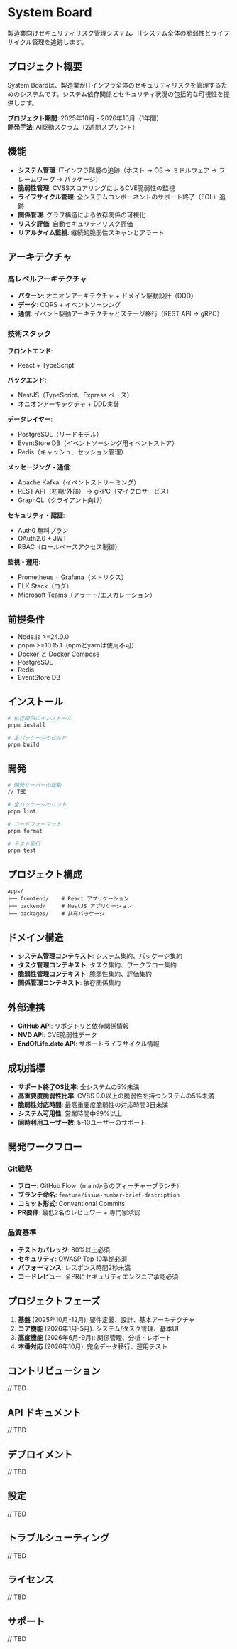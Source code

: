 # System Board

製造業向けセキュリティリスク管理システム。ITシステム全体の脆弱性とライフサイクル管理を追跡します。

## プロジェクト概要

System Boardは、製造業がITインフラ全体のセキュリティリスクを管理するためのシステムです。システム依存関係とセキュリティ状況の包括的な可視性を提供します。

**プロジェクト期間**: 2025年10月 - 2026年10月（1年間）  
**開発手法**: AI駆動スクラム（2週間スプリント）

## 機能

- **システム管理**: ITインフラ階層の追跡（ホスト → OS → ミドルウェア → フレームワーク → パッケージ）
- **脆弱性管理**: CVSSスコアリングによるCVE脆弱性の監視
- **ライフサイクル管理**: 全システムコンポーネントのサポート終了（EOL）追跡
- **関係管理**: グラフ構造による依存関係の可視化
- **リスク評価**: 自動セキュリティリスク評価
- **リアルタイム監視**: 継続的脆弱性スキャンとアラート

## アーキテクチャ

### 高レベルアーキテクチャ

- **パターン**: オニオンアーキテクチャ + ドメイン駆動設計（DDD）
- **データ**: CQRS + イベントソーシング
- **通信**: イベント駆動アーキテクチャとステージ移行（REST API → gRPC）

### 技術スタック

**フロントエンド**:

- React + TypeScript

**バックエンド**:

- NestJS（TypeScript、Express ベース）
- オニオンアーキテクチャ + DDD実装

**データレイヤー**:

- PostgreSQL（リードモデル）
- EventStore DB（イベントソーシング用イベントストア）
- Redis（キャッシュ、セッション管理）

**メッセージング・通信**:

- Apache Kafka（イベントストリーミング）
- REST API（初期/外部） → gRPC（マイクロサービス）
- GraphQL（クライアント向け）

**セキュリティ・認証**:

- Auth0 無料プラン
- OAuth2.0 + JWT
- RBAC（ロールベースアクセス制御）

**監視・運用**:

- Prometheus + Grafana（メトリクス）
- ELK Stack（ログ）
- Microsoft Teams（アラート/エスカレーション）

## 前提条件

- Node.js >=24.0.0
- pnpm >=10.15.1（npmとyarnは使用不可）
- Docker と Docker Compose
- PostgreSQL
- Redis
- EventStore DB

## インストール

```bash
# 依存関係のインストール
pnpm install

# 全パッケージのビルド
pnpm build
```

## 開発

```bash
# 開発サーバーの起動
// TBD

# 全パッケージのリント
pnpm lint

# コードフォーマット
pnpm format

# テスト実行
pnpm test
```

## プロジェクト構成

```text
apps/
├── frontend/    # React アプリケーション
├── backend/     # NestJS アプリケーション
└── packages/    # 共有パッケージ
```

## ドメイン構造

- **システム管理コンテキスト**: システム集約、パッケージ集約
- **タスク管理コンテキスト**: タスク集約、ワークフロー集約
- **脆弱性管理コンテキスト**: 脆弱性集約、評価集約
- **関係管理コンテキスト**: 依存関係集約

## 外部連携

- **GitHub API**: リポジトリと依存関係情報
- **NVD API**: CVE脆弱性データ
- **EndOfLife.date API**: サポートライフサイクル情報

## 成功指標

- **サポート終了OS比率**: 全システムの5%未満
- **高重要度脆弱性比率**: CVSS 9.0以上の脆弱性を持つシステムの5%未満
- **脆弱性対応時間**: 最高重要度脆弱性の対応時間3日未満
- **システム可用性**: 営業時間中99%以上
- **同時利用ユーザー数**: 5-10ユーザーのサポート

## 開発ワークフロー

### Git戦略

- **フロー**: GitHub Flow（mainからのフィーチャーブランチ）
- **ブランチ命名**: `feature/issue-number-brief-description`
- **コミット形式**: Conventional Commits
- **PR要件**: 最低2名のレビュワー + 専門家承認

### 品質基準

- **テストカバレッジ**: 80%以上必須
- **セキュリティ**: OWASP Top 10準拠必須
- **パフォーマンス**: レスポンス時間2秒未満
- **コードレビュー**: 全PRにセキュリティエンジニア承認必須

## プロジェクトフェーズ

1. **基盤** (2025年10月-12月): 要件定義、設計、基本アーキテクチャ
2. **コア機能** (2026年1月-5月): システム/タスク管理、基本UI
3. **高度機能** (2026年6月-9月): 関係管理、分析・レポート
4. **本番対応** (2026年10月): 完全データ移行、運用テスト

## コントリビューション

// TBD

## API ドキュメント

// TBD

## デプロイメント

// TBD

## 設定

// TBD

## トラブルシューティング

// TBD

## ライセンス

// TBD

## サポート

// TBD
